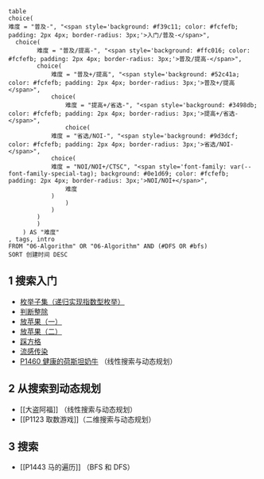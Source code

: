 
```dataview
table
choice(
难度 = "普及-", "<span style='background: #f39c11; color: #fcfefb; padding: 2px 4px; border-radius: 3px;'>入门/普及-</span>",
  choice(
        难度 = "普及/提高-", "<span style='background: #ffc016; color: #fcfefb; padding: 2px 4px; border-radius: 3px;'>普及/提高-</span>",
        choice(
            难度 = "普及+/提高", "<span style='background: #52c41a; color: #fcfefb; padding: 2px 4px; border-radius: 3px;'>普及+/提高</span>",
            choice(
                难度 = "提高+/省选-", "<span style='background: #3498db; color: #fcfefb; padding: 2px 4px; border-radius: 3px;'>提高+/省选-</span>",
                choice(
            难度 = "省选/NOI-", "<span style='background: #9d3dcf; color: #fcfefb; padding: 2px 4px; border-radius: 3px;'>省选/NOI-</span>",
            choice(
            难度 = "NOI/NOI+/CTSC", "<span style='font-family: var(--font-family-special-tag); background: #0e1d69; color: #fcfefb; padding: 2px 4px; border-radius: 3px;'>NOI/NOI+</span>",
                难度
            )
                )
            )
        )
        )
    ) AS "难度"
, tags, intro
FROM "06-Algorithm" OR "06-Algorithm" AND (#DFS OR #bfs)
SORT 创建时间 DESC
```

## 1 搜索入门

- [枚举子集（递归实现指数型枚举）](https://hydro.ac/d/ykck/p/B3622)
- [判断整除](https://hydro.ac/d/ykck/p/T1195)
- [放苹果（一）](https://hydro.ac/d/ykck/p/686)
- [放苹果（二）](https://hydro.ac/d/ykck/p/687)
- [踩方格](https://hydro.ac/d/ykck/p/T1196)
- [流感传染](https://hydro.ac/d/ykck/p/T1191)
- [P1460 健康的荷斯坦奶牛]( https://www.luogu.com.cn/problem/P1460 ) （线性搜索与动态规划）

## 2 从搜索到动态规划

- [[大盗阿福]] （线性搜索与动态规划）
- [[P1123 取数游戏]]（二维搜索与动态规划）

## 3 搜索

- [[P1443 马的遍历]] （BFS 和 DFS）